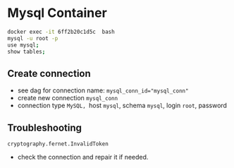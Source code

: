 # Mysql Container

```bash
docker exec -it 6ff2b20c1d5c  bash
mysql -u root -p
use mysql;
show tables;
```

## Create connection

- see dag for connection name:  `mysql_conn_id="mysql_conn"` 
- create new connection `mysql_conn`
- connection type `MySQL, `host `mysql`, schema `mysql`, login `root`, password

## Troubleshooting

```
cryptography.fernet.InvalidToken
```

- check the connection and repair it if needed.